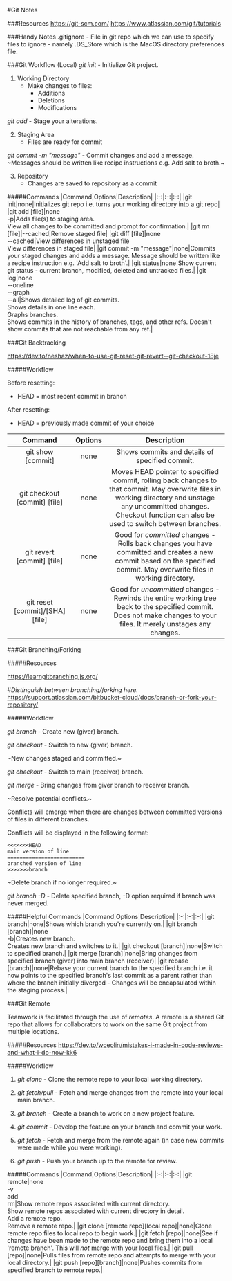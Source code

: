 #Git Notes 

###Resources
https://git-scm.com/
https://www.atlassian.com/git/tutorials

###Handy Notes
.gitignore - File in git repo which we can use to specify files to ignore - namely .DS_Store which is the MacOS directory preferences file.

###Git Workflow (Local)
*git init* - Initialize Git project.

1. Working Directory
    - Make changes to files:
        - Additions
        - Deletions
        - Modifications

*git add* - Stage your alterations.

2. Staging Area
    - Files are ready for commit

*git commit -m "message"* - Commit changes and add a message.
~Messages should be written like recipe instructions e.g. Add salt to broth.~

3. Repository
    - Changes are saved to repository as a commit

#####Commands
|Command|Options|Description|
|:-:|:-:|:-:|
|git init|none|Initializes git repo i.e. turns your working directory into a git repo|
|git add [file]|none<br>-p|Adds file(s) to staging area.<br>View all changes to be committed and prompt for confirmation.|
|git rm [file]|--cached|Remove staged file|
|git diff [file]|none<br>--cached|View differences in unstaged file<br>View differences in staged file|
|git commit -m "message"|none|Commits your staged changes and adds a message. Message should be written like a recipe instruction e.g. 'Add salt to broth'.|
|git status|none|Show current git status - current branch, modified, deleted and  untracked files.|
|git log|none<br>--oneline<br>--graph<br>--all|Shows detailed log of git commits.<br>Shows details in one line each.<br>Graphs branches.<br>Shows commits in the history of branches, tags, and other refs. Doesn't show commits that are not reachable from any ref.|

###Git Backtracking

https://dev.to/neshaz/when-to-use-git-reset-git-revert--git-checkout-18je

#####Workflow

Before resetting:
- HEAD = most recent commit in branch

After resetting:
- HEAD = previously made commit of your choice

|Command|Options|Description|
|:-:|:-:|:-:|
|git show [commit]|none|Shows commits and details of specified commit.|
|git checkout [commit] [file]|none| Moves HEAD pointer to specified commit, rolling back changes to that commit. May overwrite files in working directory and unstage any uncommitted changes.<br>Checkout function can also be used to switch between branches.|
|git revert [commit] [file]|none|Good for *committed* changes - Rolls back changes you have committed and creates a new commit based on the specified commit. May overwrite files in working directory.|
|git reset [commit]/[SHA] [file]|none|Good for *uncommitted* changes - Rewinds the entire working tree back to the specified commit. Does not make changes to your files. It merely unstages any changes.|

###Git Branching/Forking

#####Resources

https://learngitbranching.js.org/

#*Distinguish between branching/forking here.*
https://support.atlassian.com/bitbucket-cloud/docs/branch-or-fork-your-repository/

#####Workflow

*git branch* - Create new (giver) branch.

*git checkout* - Switch to new (giver) branch.

~New changes staged and committed.~

*git checkout* - Switch to main (receiver) branch.

*git merge* - Bring changes from giver branch to receiver branch.

~Resolve potential conflicts.~

Conflicts will emerge when there are changes between committed versions of files in different branches.

Conflicts will be displayed in the following format:

````
<<<<<<<HEAD
main version of line
=========================
branched version of line
>>>>>>>branch
````

~Delete branch if no longer required.~

*git branch -D* - Delete specified branch, -D option required if branch was never merged.

#####Helpful Commands
|Command|Options|Description|
|:-:|:-:|:-:|
|git branch|none|Shows which branch you're currently on.|
|git branch [branch]|none<br>-b|Creates new branch.<br>Creates new branch and switches to it.|
|git checkout [branch]|none|Switch to specified branch.|
|git merge [branch]|none|Bring changes from specified branch (giver) into main branch (receiver)|
|git rebase [branch]|none|Rebase your current branch to the specified branch i.e. it now points to the specified branch's last commit as a parent rather than where the branch initially diverged - Changes will be encapsulated within the staging process.|

###Git Remote

Teamwork is facilitated through the use of *remotes*. A remote is a shared Git repo that allows for collaborators to work on the same Git project from multiple locations.

#####Resources
https://dev.to/wceolin/mistakes-i-made-in-code-reviews-and-what-i-do-now-kk6

#####Workflow

1. *git clone* - Clone the remote repo to your local working directory.

2. *git fetch/pull* - Fetch and merge changes from the remote into your local main branch.

3. *git branch* - Create a branch to work on a new project feature.

4. *git commit* - Develop the feature on your branch and commit your work.

5. *git fetch* - Fetch and merge from the remote again (in case new commits were made while you were working).

6. *git push* - Push your branch up to the remote for review.

#####Commands
|Command|Options|Description|
|:-:|:-:|:-:|
|git remote|none<br>-v<br>add<br>rm|Show remote repos associated with current directory.<br>Show remote repos associated with current directory in detail.<br>Add a remote repo.<br>Remove a remote repo.|
|git clone [remote repo][local repo]|none|Clone remote repo files to local repo to begin work.|
|git fetch [repo]|none|See if changes have been made to the remote repo and bring them into a local 'remote branch'. This will *not* merge with your local files.|
|git pull [repo]|none|Pulls files from remote repo and attempts to merge with your local directory.|
|git push [repo][branch]|none|Pushes commits from specified branch to remote repo.|

